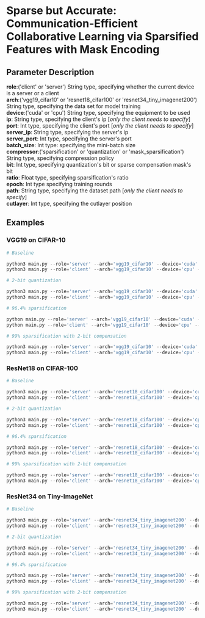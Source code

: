 # Sparse but Accurate: Communication-Efficient Collaborative Learning via Sparsified Features with Mask Encoding

## Parameter Description

**role**:('client' or 'server') String type, specifying whether the current device is a server or a client \
**arch**:('vgg19_cifar10' or 'resnet18_cifar100' or 'resnet34_tiny_imagenet200') String type, specifying the data set for model training \
**device**:('cuda' or 'cpu') String type, specifying the equipment to be used \
**ip**: String type, specifying the client's ip [*only the client needs to specify*] \
**port**: Int type, specifying the client's port [*only the client needs to specify*] \
**server_ip**: String type, specifying the server's ip \
**server_port**: Int type, specifying the server's port \
**batch_size**: Int type: specifying the mini-batch size \
**compressor**:('sparsification' or 'quantization' or 'mask_sparsification') String type, specifying compression policy \
**bit**: Int type, specifying quantization's bit or sparse compensation mask's bit \
**ratio**: Float type, specifying sparsification's ratio \
**epoch**: Int type specifying training rounds \
**path**: String type, specifying the dataset path [*only the client needs to specify*] \
**cutlayer**: Int type, specifying  the cutlayer position




## Examples

### VGG19 on CIFAR-10

```python
# Baseline

python3 main.py --role='server' --arch='vgg19_cifar10' --device='cuda' --server_ip='127.0.0.1' --server_port=9000 --batch_size=256 --compressor='baseline' --epoch=40 --cutlayer=1 # Server
python3 main.py --role='client' --arch='vgg19_cifar10' --device='cpu' --ip='127.0.0.1' --port=8000 --server_ip='127.0.0.1' --server_port=9000 --batch_size=256 --compressor='baseline' --epoch=40 --path='../datasets' --cutlayer=1 # Client

# 2-bit quantization

python3 main.py --role='server' --arch='vgg19_cifar10' --device='cuda' --server_ip='127.0.0.1' --server_port=9000 --batch_size=256 --compressor='quantization' --bit=2 --epoch=40 --cutlayer=1 # Server
python3 main.py --role='client' --arch='vgg19_cifar10' --device='cpu' --ip='127.0.0.1' --port=8000 --server_ip='127.0.0.1' --server_port=9000 --batch_size=256 --compressor='quantization' --bit=2 --epoch=40 --path='../datasets' --cutlayer=1 # Client

# 96.4% sparsification

python main.py --role='server' --arch='vgg19_cifar10' --device='cuda' --server_ip='127.0.0.1' --server_port=9001 --batch_size=256 --compressor='sparsification' --ratio=0.964 --epoch=40 --cutlayer=1 # Server
python main.py --role='client' --arch='vgg19_cifar10' --device='cpu' --ip='127.0.0.1' --port=8000 --server_ip='127.0.0.1' --server_port=9001 --batch_size=256 --compressor='sparsification' --ratio=0.964 --epoch=40 --path='../datasets' --cutlayer=1 # Client

# 99% sparsification with 2-bit compensation

python3 main.py --role='server' --arch='vgg19_cifar10' --device='cuda' --server_ip='127.0.0.1' --server_port=9000 --batch_size=256 --compressor='sparsification_compensation' --ratio=0.99 --bit=2 --epoch=40 --cutlayer=1 # Server
python3 main.py --role='client' --arch='vgg19_cifar10' --device='cpu' --ip='127.0.0.1' --port=8000 --server_ip='127.0.0.1' --server_port=9000 --batch_size=256 --compressor='sparsification_compensation' --ratio=0.99 --bit=2 --epoch=40 --path='../datasets' --cutlayer=1 # Client

```

### ResNet18 on CIFAR-100

```python
# Baseline

python3 main.py --role='server' --arch='resnet18_cifar100' --device='cuda' --server_ip='127.0.0.1' --server_port=9000 --batch_size=256 --compressor='baseline' --epoch=60 --cutlayer=1 # Server
python3 main.py --role='client' --arch='resnet18_cifar100' --device='cpu' --ip='127.0.0.1' --port=8000 --server_ip='127.0.0.1' --server_port=9000 --batch_size=256 --compressor='baseline' --epoch=60 --path='../datasets' --cutlayer=1 # Client

# 2-bit quantization

python3 main.py --role='server' --arch='resnet18_cifar100' --device='cpu' --server_ip='127.0.0.1' --server_port=9000 --batch_size=256 --compressor='quantization' --bit=2 --epoch=60 --cutlayer=1# Server
python3 main.py --role='client' --arch='resnet18_cifar100' --device='cpu' --ip='127.0.0.1' --port=8000 --server_ip='127.0.0.1' --server_port=9000 --batch_size=256 --compressor='quantization' --bit=2 --epoch=60 --path='../datasets' --cutlayer=1 # Client

# 96.4% sparsification

python3 main.py --role='server' --arch='resnet18_cifar100' --device='cuda' --server_ip='127.0.0.1' --server_port=9000 --batch_size=256 --compressor='sparsification' --ratio=0.964 --epoch=60 --cutlayer=1 # Server
python3 main.py --role='client' --arch='resnet18_cifar100' --device='cpu' --ip='127.0.0.1' --port=8000 --server_ip='127.0.0.1' --server_port=9000 --batch_size=256 --compressor='sparsification' --ratio=0.964 --epoch=60 --path='../datasets' --cutlayer=1 # Client

# 99% sparsification with 2-bit compensation

python3 main.py --role='server' --arch='resnet18_cifar100' --device='cuda' --server_ip='127.0.0.1' --server_port=9000 --batch_size=256 --compressor='sparsification_compensation' --ratio=0.99 --bit=2 --epoch=60 --cutlayer=1 # Server
python3 main.py --role='client' --arch='resnet18_cifar100' --device='cpu' --ip='127.0.0.1' --port=8000 --server_ip='127.0.0.1' --server_port=9000 --batch_size=256 --compressor='sparsification_compensation' --ratio=0.99 --bit=2 --epoch=60 --path='../datasets' --cutlayer=1 # Client

```

### ResNet34 on Tiny-ImageNet

```python
# Baseline

python3 main.py --role='server' --arch='resnet34_tiny_imagenet200' --device='cuda' --server_ip='127.0.0.1' --server_port=9000 --batch_size=256 --compressor='baseline' --epoch=90 --cutlayer=1 # Server
python3 main.py --role='client' --arch='resnet34_tiny_imagenet200' --device='cpu' --ip='127.0.0.1' --port=8000 --server_ip='127.0.0.1' --server_port=9000 --batch_size=256 --compressor='baseline' --epoch=90 --path='../datasets' --cutlayer=1 # Client

# 2-bit quantization

python3 main.py --role='server' --arch='resnet34_tiny_imagenet200' --device='cuda' --server_ip='127.0.0.1' --server_port=9000 --batch_size=256 --compressor='quantization' --bit=2 --epoch=90 --cutlayer=1 # Server
python3 main.py --role='client' --arch='resnet34_tiny_imagenet200' --device='cpu' --ip='127.0.0.1' --port=8000 --server_ip='127.0.0.1' --server_port=9000 --batch_size=256 --compressor='quantization' --bit=2 --epoch=90 --path='../datasets' --cutlayer=1 # Client

# 96.4% sparsification

python3 main.py --role='server' --arch='resnet34_tiny_imagenet200' --device='cuda' --server_ip='127.0.0.1' --server_port=9000 --batch_size=256 --compressor='sparsification' --ratio=0.964 --epoch=90 --cutlayer=1 # Server
python3 main.py --role='client' --arch='resnet34_tiny_imagenet200' --device='cpu' --ip='127.0.0.1' --port=8000 --server_ip='127.0.0.1' --server_port=9000 --batch_size=256 --compressor='sparsification' --ratio=0.964 --epoch=90 --path='../datasets' --cutlayer=1 # Client

# 99% sparsification with 2-bit compensation

python3 main.py --role='server' --arch='resnet34_tiny_imagenet200' --device='cuda' --server_ip='127.0.0.1' --server_port=9000 --batch_size=256 --compressor='sparsification_compensation' --ratio=0.99 --bit=2 --epoch=90 --cutlayer=1 # Server
python3 main.py --role='client' --arch='resnet34_tiny_imagenet200' --device='cpu' --ip='127.0.0.1' --port=8000 --server_ip='127.0.0.1' --server_port=9000 --batch_size=256 --compressor='sparsification_compensation' --ratio=0.99 --bit=2 --epoch=90 --path='../datasets' --cutlayer=1 # Client

```
